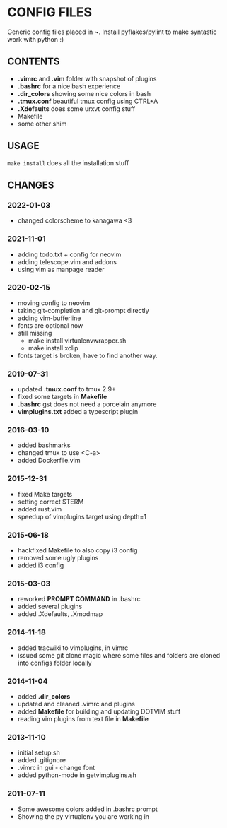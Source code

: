 # CONFIG FILES #
Generic config files placed in **~**.
Install pyflakes/pylint to make syntastic work with python :)

## CONTENTS ##
- **.vimrc** and **.vim** folder with snapshot of plugins
- **.bashrc** for a nice bash experience
- **.dir_colors** showing some nice colors in bash
- **.tmux.conf** beautiful tmux config using CTRL+A
- **.Xdefaults** does some urxvt config stuff
- Makefile
- some other shim

## USAGE ##
`make install` does all the installation stuff

## CHANGES ##

### 2022-01-03
* changed colorscheme to kanagawa <3

### 2021-11-01
* adding todo.txt + config for neovim
* adding telescope.vim and addons
* using vim as manpage reader

### 2020-02-15
* moving config to neovim
* taking git-completion and git-prompt directly
* adding vim-bufferline
* fonts are optional now
* still missing
    * make install virtualenvwrapper.sh
    * make install xclip
* fonts target is broken, have to find another way.


### 2019-07-31
* updated **.tmux.conf** to tmux 2.9+
* fixed some targets in **Makefile**
* **.bashrc** gst does not need a porcelain anymore
* **vimplugins.txt** added a typescript plugin

### 2016-03-10
* added bashmarks
* changed tmux to use \<C-a\>
* added Dockerfile.vim

### 2015-12-31
* fixed Make targets
* setting correct $TERM
* added rust.vim
* speedup of vimplugins target using depth=1

### 2015-06-18
* hackfixed Makefile to also copy i3 config
* removed some ugly plugins
* added i3 config

### 2015-03-03
* reworked **PROMPT COMMAND** in .bashrc
* added several plugins
* added .Xdefaults, .Xmodmap

### 2014-11-18
* added tracwiki to vimplugins, in vimrc
* issued some git clone magic where some files and folders are cloned into
  configs folder locally

### 2014-11-04
* added **.dir_colors**
* updated and cleaned .vimrc and plugins
* added **Makefile** for building and updating DOTVIM stuff
* reading vim plugins from text file in **Makefile**

### 2013-11-10
* initial setup.sh
* added .gitignore
* .vimrc in gui - change font
* added python-mode in getvimplugins.sh

### 2011-07-11
* Some awesome colors added in .bashrc prompt
* Showing the py virtualenv you are working in
